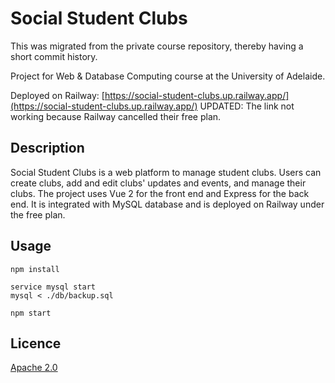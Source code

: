 # Social Student Clubs
This was migrated from the private course repository, thereby having a short commit history.

Project for Web & Database Computing course at the University of Adelaide.

Deployed on Railway: [https://social-student-clubs.up.railway.app/](https://social-student-clubs.up.railway.app/)
UPDATED: The link not working because Railway cancelled their free plan.

## Description
Social Student Clubs is a web platform to manage student clubs. Users can create clubs, add and edit clubs' updates and events, and manage their clubs.
The project uses Vue 2 for the front end and Express for the back end. It is integrated with MySQL database and is deployed on Railway under the free plan.
## Usage
```
npm install

service mysql start
mysql < ./db/backup.sql

npm start
```
## Licence
[Apache 2.0](https://choosealicense.com/licenses/apache-2.0/)
